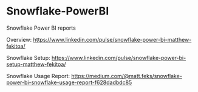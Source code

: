 # Snowflake-PowerBI
Snowflake Power BI reports

Overview: https://www.linkedin.com/pulse/snowflake-power-bi-matthew-fekitoa/

Snowflake Setup: https://www.linkedin.com/pulse/snowflake-power-bi-setup-matthew-fekitoa/

Snowflake Usage Report: https://medium.com/@matt.feks/snowflake-power-bi-snowflake-usage-report-f628dadbdc85


